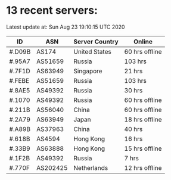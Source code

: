 # 13 recent servers:

Latest update at: Sun Aug 23 19:10:15 UTC 2020

| ID | ASN | Server Country | Online |
| -- | --- | -------------- | ------ |
| #.D09B | AS174 | United States | 60 hrs offline |
| #.95A7 | AS51659 | Russia | 103 hrs |
| #.7F1D | AS63949 | Singapore | 21 hrs |
| #.FEBE | AS51659 | Russia | 103 hrs |
| #.8AE5 | AS49392 | Russia | 30 hrs |
| #.1070 | AS49392 | Russia | 60 hrs offline |
| #.211B | AS56040 | China | 60 hrs offline |
| #.2A79 | AS63949 | Japan | 18 hrs offline |
| #.A89B | AS37963 | China | 40 hrs |
| #.618B | AS4594 | Hong Kong | 16 hrs |
| #.33B9 | AS63888 | Hong Kong | 15 hrs offline |
| #.1F2B | AS49392 | Russia | 7 hrs |
| #.770F | AS202425 | Netherlands | 12 hrs offline |

